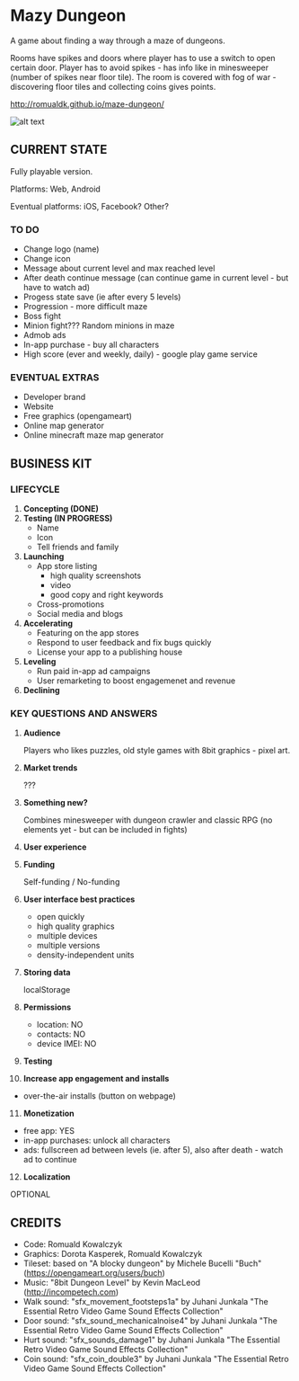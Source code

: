 Mazy Dungeon
==========

A game about finding a way through a maze of dungeons.

Rooms have spikes and doors where player has to use a switch to open certain door. Player has to avoid spikes - has info like in minesweeper (number of spikes near floor tile). The room is covered with fog of war - discovering floor tiles and collecting coins gives points.

http://romualdk.github.io/maze-dungeon/

![alt text](https://raw.githubusercontent.com/romualdk/mazy-dungeon/master/other/preview2x.png "Mazy Dungeon")

CURRENT STATE
-------------
Fully playable version.

Platforms: Web, Android

Eventual platforms:  iOS, Facebook? Other?

### TO DO
- Change logo (name)
- Change icon
- Message about current level and max reached level
- After death continue message (can continue game in current level - but have to watch ad)
- Progess state save (ie after every 5 levels)
- Progression - more difficult maze
- Boss fight
- Minion fight??? Random minions in maze
- Admob ads
- In-app purchase - buy all characters
- High score (ever and weekly, daily) - google play game service
        
### EVENTUAL EXTRAS
- Developer brand
- Website
- Free graphics (opengameart)
- Online map generator
- Online minecraft maze map generator

BUSINESS KIT
------------
### LIFECYCLE
1. **Concepting (DONE)**
2. **Testing (IN PROGRESS)**
   - Name
   - Icon
   - Tell friends and family
3. **Launching**
   - App store listing
      * high quality screenshots
      * video
      * good copy and right keywords
   - Cross-promotions
   - Social media and blogs
4. **Accelerating**
   - Featuring on the app stores
   - Respond to user feedback and fix bugs quickly
   - License your app to a publishing house
5. **Leveling**
   - Run paid in-app ad campaigns
   - User remarketing to boost engagemenet and revenue
6. **Declining**

### KEY QUESTIONS AND ANSWERS

1. **Audience**

   Players who likes puzzles, old style games with 8bit graphics - pixel art.
2. **Market trends**

   ???
3. **Something new?**

   Combines minesweeper with dungeon crawler and classic RPG (no elements yet - but can be included in fights)
4. **User experience**
5. **Funding**

   Self-funding / No-funding
6. **User interface best practices**
   - open quickly
   - high quality graphics
   - multiple devices
   - multiple versions
   - density-independent units
7. **Storing data**

   localStorage
8. **Permissions**
   - location: NO
   - contacts: NO
   - device IMEI: NO
9. **Testing**
10. **Increase app engagement and installs**
   - over-the-air installs (button on webpage)
11. **Monetization**
   - free app: YES
   - in-app purchases: unlock all characters
   - ads: fullscreen ad between levels (ie. after 5), also after death - watch ad to continue
12. **Localization**

   OPTIONAL



CREDITS
-------

- Code: Romuald Kowalczyk
- Graphics: Dorota Kasperek, Romuald Kowalczyk
- Tileset: based on "A blocky dungeon" by Michele Bucelli "Buch" (https://opengameart.org/users/buch)
- Music: "8bit Dungeon Level" by Kevin MacLeod (http://incompetech.com)
- Walk sound: "sfx_movement_footsteps1a" by Juhani Junkala "The Essential Retro Video Game Sound Effects Collection"
- Door sound: "sfx_sound_mechanicalnoise4" by Juhani Junkala "The Essential Retro Video Game Sound Effects Collection"
- Hurt sound: "sfx_sounds_damage1" by Juhani Junkala "The Essential Retro Video Game Sound Effects Collection"
- Coin sound: "sfx_coin_double3" by Juhani Junkala "The Essential Retro Video Game Sound Effects Collection"

